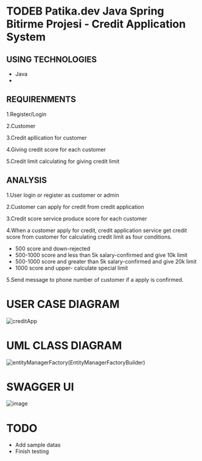 # TODEB Patika.dev Java Spring Bitirme Projesi - Credit Application System

## USING TECHNOLOGIES

* Java
* 

## REQUIRENMENTS

1.Register/Login

2.Customer

3.Credit apllication for customer

4.Giving credit score for each customer

5.Credit limit calculating for giving credit limit


## ANALYSIS

1.User login or register as customer or admin

2.Customer can apply for credit from credit application 

3.Credit score service produce score for each customer

4.When a customer apply for credit, credit application service get credit score from customer for calculating credit limit as four conditions.

- 500 score and down-rejected
- 500-1000 score and less than 5k salary-confirmed and give 10k limit
- 500-1000 score and greater than 5k salary-confirmed and give 20k limit
- 1000 score and upper- calculate special limit

5.Send message to phone number of customer if a apply is confirmed.


# USER CASE DIAGRAM


![creditApp](https://user-images.githubusercontent.com/82233346/184532300-0522f807-8fcd-4f1a-956d-372d18ba9a76.png)


# UML CLASS DIAGRAM


![entityManagerFactory(EntityManagerFactoryBuilder)](https://user-images.githubusercontent.com/82233346/184551807-f9f3dbde-532f-406c-8200-1b7bc6081d37.png)


# SWAGGER UI

![image](https://user-images.githubusercontent.com/82233346/184567496-7110d540-1ae8-4273-b458-32412de6b447.png)

# TODO

- Add sample datas
- Finish testing
